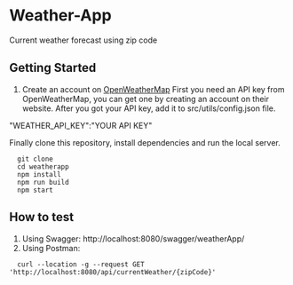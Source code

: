 # Weather-App

Current weather forecast using zip code

## Getting Started

1. Create an account on [OpenWeatherMap](https://openweathermap.org/)
First you need an API key from OpenWeatherMap, you can get one by creating an account on their website. After you got your API key, add it to src/utils/config.json file.

"WEATHER_API_KEY":"YOUR API KEY"

Finally clone this repository, install dependencies and run the local server.

```
  git clone
  cd weatherapp
  npm install
  npm run build
  npm start
```

## How to test

1. Using Swagger: http://localhost:8080/swagger/weatherApp/
2. Using Postman:

```
  curl --location -g --request GET 'http://localhost:8080/api/currentWeather/{zipCode}'
```
